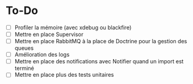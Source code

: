 # To-Do

- [ ] Profiler la mémoire (avec xdebug ou blackfire)
- [ ] Mettre en place Supervisor
- [ ] Mettre en place RabbitMQ à la place de Doctrine pour la gestion des queues
- [ ] Amélioration des logs
- [ ] Mettre en place des notifications avec Notifier quand un import est terminé
- [ ] Mettre en place plus des tests unitaires
